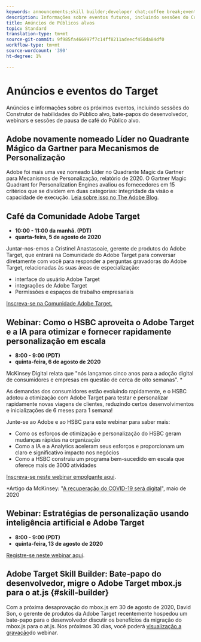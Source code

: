 ```yaml
---
keywords: announcements;skill builder;developer chat;coffee break;events
description: Informações sobre eventos futuros, incluindo sessões do Construtor de habilidades do Público alvo, bate-papos do desenvolvedor, webinars e sessões de pausa de café do Público alvo.
title: Anúncios de Públicos alvos
topic: Standard
translation-type: tm+mt
source-git-commit: 9f985fa466997f7c14ff8211adeecf450da84df0
workflow-type: tm+mt
source-wordcount: '390'
ht-degree: 1%

---
```



# Anúncios e eventos do Target

Anúncios e informações sobre os próximos eventos, incluindo sessões do Construtor de habilidades do Público alvo, bate-papos do desenvolvedor, webinars e sessões de pausa de café do Público alvo.

## Adobe novamente nomeado Líder no Quadrante Mágico da Gartner para Mecanismos de Personalização

Adobe foi mais uma vez nomeado Líder no Quadrante Magic da Gartner para Mecanismos de Personalização, relatório de 2020. O Gartner Magic Quadrant for Personalization Engines avaliou os fornecedores em 15 critérios que se dividem em duas categorias: integridade da visão e capacidade de execução. [Leia sobre isso no The Adobe Blog](https://theblog.adobe.com/adobe-again-named-leader-in-gartner-magic-quadrant-for-personalization-engines/).

## Café da Comunidade Adobe Target

* **10:00 - 11:00 da manhã. (PDT)**
* **quarta-feira, 5 de agosto de 2020**

Juntar-nos-emos a Cristinel Anastasoaie, gerente de produtos do Adobe Target, que entrará na Comunidade do Adobe Target para conversar diretamente com você para responder a perguntas gravadoras do Adobe Target, relacionadas às suas áreas de especialização:

* interface do usuário Adobe Target
* integrações de Adobe Target
* Permissões e espaços de trabalho empresariais

[Inscreva-se na Comunidade Adobe Target.](https://adobe-target-community-coffee-breaks.experienceleague.adobeevents.com/)

## Webinar: Como o HSBC aproveita o Adobe Target e a IA para otimizar e fornecer rapidamente personalização em escala

* **8:00 - 9:00 (PDT)**
* **quinta-feira, 6 de agosto de 2020**

McKinsey Digital relata que &quot;nós lançamos cinco anos para a adoção digital de consumidores e empresas em questão de cerca de oito semanas&quot;. *

As demandas dos consumidores estão evoluindo rapidamente, e o HSBC adotou a otimização com Adobe Target para testar e personalizar rapidamente novas viagens de clientes, reduzindo certos desenvolvimentos e inicializações de 6 meses para 1 semana!

Junte-se ao Adobe e ao HSBC para este webinar para saber mais:

* Como os esforços de otimização e personalização do HSBC geram mudanças rápidas na organização
* Como a IA e a Analytics aceleram seus esforços e proporcionam um claro e significativo impacto nos negócios
* Como a HSBC construiu um programa bem-sucedido em escala que oferece mais de 3000 atividades

[Inscreva-se neste webinar empolgante aqui](https://hsbc-targetai.experienceleague.adobeevents.com/).

*Artigo da McKinsey: &quot;[A recuperação do COVID-19 será digital](https://www.mckinsey.com/business-functions/mckinsey-digital/our-insights/the-covid-19-recovery-will-be-digital-a-plan-for-the-first-90-days#)&quot;, maio de 2020

## Webinar: Estratégias de personalização usando inteligência artificial e Adobe Target

* **8:00 - 9:00 (PDT)**
* **quinta-feira, 13 de agosto de 2020**

[Registre-se neste webinar aqui](https://atskillbuilder-maxpersonalization.experienceleague.adobeevents.com/).

## Adobe Target Skill Builder: Bate-papo do desenvolvedor, migre o Adobe Target mbox.js para o at.js {#skill-builder}

Com a próxima desaprovação do mbox.js em 30 de agosto de 2020, David Son, o gerente de produtos da Adobe Target recentemente hospedou um bate-papo para o desenvolvedor discutir os benefícios da migração do mbox.js para o at.js. Nos próximos 30 dias, você poderá [visualização a gravação](https://seminars.adobeconnect.com/ptdo6mfo6qn6/?proto=true)do webinar.